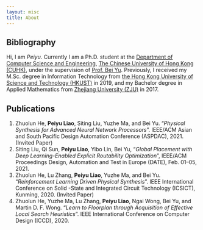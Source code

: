 ```yaml
---
layout: misc
title: About
---
```


## Bibliography

Hi, I am *Peiyu*. Currently I am a Ph.D. student at the [Department of Computer Science and Engineering](http://www.cse.cuhk.edu.hk/), [The Chinese University of Hong Kong (CUHK)](http://www.cuhk.edu.hk/english/index.html), under the supervision of [Prof. Bei Yu](http://www.cse.cuhk.edu.hk/~byu/). Previously, I received my M.Sc. degree in Information Technology from [the Hong Kong University of Science and Technology (HKUST)](https://www.ust.hk/) in 2019, and my Bachelor degree in Applied Mathematics from [Zhejiang University (ZJU)](http://www.zju.edu.cn/) in 2017.

## Publications

1. Zhuolun He, **Peiyu Liao**, Siting Liu, Yuzhe Ma, and Bei Yu. “*Physical Synthesis for Advanced Neural Network Processors*”. IEEE/ACM Asian and South Pacific Design Automation Conference (ASPDAC), 2021. (Invited Paper)
2. Siting Liu, Qi Sun, **Peiyu Liao**, Yibo Lin, Bei Yu,  “*Global Placement with Deep Learning-Enabled Explicit Routability  Optimization*”, IEEE/ACM Proceedings Design, Automation and Test in  Europe (DATE), Feb. 01–05, 2021.
3. Zhuolun He, Lu Zhang, **Peiyu Liao**, Yuzhe Ma, and Bei Yu. “*Reinforcement Learning Driven Physical Synthesis*”. IEEE International Conference on Solid -State and Integrated Circuit Technology (ICSICT), Kunming, 2020. (Invited Paper)
4. Zhuolun He, Yuzhe Ma, Lu Zhang, **Peiyu Liao**, Ngai Wong, Bei Yu, and Martin D. F. Wong. “*Learn to Floorplan through Acquisition of Effective Local Search Heuristics*”. IEEE International Conference on Computer Design (ICCD), 2020.
